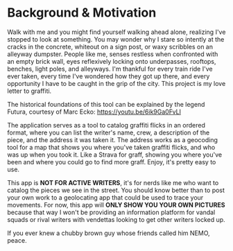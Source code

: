 # Background & Motivation

Walk with me and you might find yourself walking ahead alone, realizing I've stopped to look at something. You may wonder why I stare so intently at the cracks in the concrete, whiteout on a sign post, or waxy scribbles on an alleyway dumpster. People like me, senses restless when confronted with an empty brick wall, eyes reflexively locking onto underpasses, rooftops, benches, light poles, and alleyways. I'm thankful for every train ride I've ever taken, every time I've wondered how they got up there, and every opportunity I have to be caught in the grip of the city. This project is my love letter to graffiti.

The historical foundations of this tool can be explained by the legend Futura, courtesy of Marc Ecko: https://youtu.be/6ik9Ga0FvLI

The application serves as a tool to catalog graffiti flicks in an ordered format, where you can list the writer's name, crew, a description of the piece, and the address it was taken it. The address works as a geocoding tool for a map that shows you where you've taken graffiti flicks, and who was up when you took it. Like a Strava for graff, showing you where you've been and where you could go to find more graff. Enjoy, it's pretty easy to use.

This app is **NOT FOR ACTIVE WRITERS**, it's for nerds like me who want to catalog the pieces we see in the street. You should know better than to post your own work to a geolocating app that could be used to trace your movements. For now, this app will **ONLY SHOW YOU YOUR OWN PICTURES** because that way I won't be providing an information platform for vandal squads or rival writers with vendettas looking to get other writers locked up.

If you ever knew a chubby brown guy whose friends called him NEMO, peace.
